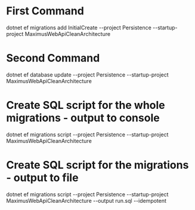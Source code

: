 # First Command
dotnet ef migrations add InitialCreate --project Persistence --startup-project MaximusWebApiCleanArchitecture

# Second Command
dotnet ef database update --project Persistence --startup-project MaximusWebApiCleanArchitecture

# Create SQL script for the whole migrations - output to console
dotnet ef migrations script --project Persistence --startup-project MaximusWebApiCleanArchitecture

# Create SQL script for the migrations - output to file
dotnet ef migrations script --project Persistence --startup-project MaximusWebApiCleanArchitecture --output run.sql --idempotent
